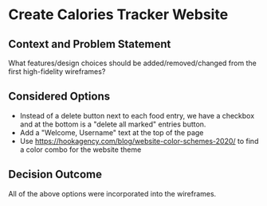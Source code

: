 # Create Calories Tracker Website

## Context and Problem Statement
What features/design choices should be added/removed/changed from the first high-fidelity wireframes? 

## Considered Options

* Instead of a delete button next to each food entry, we have a checkbox and at the bottom is a "delete all marked" entries button.
* Add a "Welcome, Username" text at the top of the page
* Use https://hookagency.com/blog/website-color-schemes-2020/ to find a color combo for the website theme 

## Decision Outcome
All of the above options were incorporated into the wireframes.
